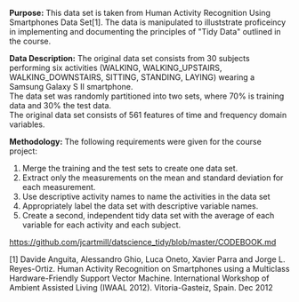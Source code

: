 
**Purpose:** This data set is taken from Human Activity Recognition Using Smartphones Data Set[1]. The data is manipulated to illuststrate proficeincy in implementing and documenting the principles of "Tidy Data" outlined in the course.

**Data Description:** 
The original data set consists from 30 subjects performing six activities (WALKING, WALKING_UPSTAIRS, WALKING_DOWNSTAIRS, SITTING, STANDING, LAYING) wearing a Samsung Galaxy S II smartphone.  
The data set was randomly partitioned into two sets, where 70% is training data and 30% the test data.  
The original data set consists of 561 features of time and frequency domain variables.  


**Methodology:**
The following requirements were given for the course project:  
1.  Merge the training and the test sets to create one data set.  
2.  Extract only the measurements on the mean and standard deviation for each   measurement. 
3.  Use descriptive activity names to name the activities in the data set  
4.  Appropriately label the data set with descriptive variable names.   
5.  Create a second, independent tidy data set with the average of each variable for each activity and each subject.  

https://github.com/jcartmill/datscience_tidy/blob/master/CODEBOOK.md  

[1] Davide Anguita, Alessandro Ghio, Luca Oneto, Xavier Parra and Jorge L. Reyes-Ortiz. Human Activity Recognition on Smartphones using a Multiclass Hardware-Friendly Support Vector Machine. International Workshop of Ambient Assisted Living (IWAAL 2012). Vitoria-Gasteiz, Spain. Dec 2012